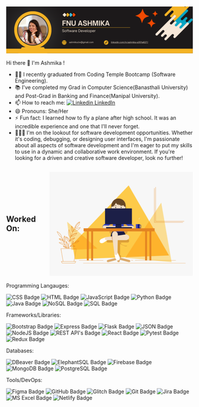 ![alt text](https://github.com/FnuAshmika/FnuAshmika/blob/main/Fnu%20Ashmika%20(1).png)

Hi there <span class="wave">👋</span> I'm Ashmika !
  
- 👩‍🎓 I recently graduated from Coding Temple Bootcamp (Software Engineering).
- 📚 I've completed my Grad in Computer Science(Banasthali University) and Post-Grad in Banking and Finance(Manipal University).
- 📫 How to reach me: [![Linkedin](https://i.stack.imgur.com/gVE0j.png) LinkedIn](https://www.linkedin.com/in/ashmika-a351a627/)
- 😄 Pronouns: She/Her
-  ⚡ Fun fact: I learned how to fly a plane after high school. It was an incredible experience and one that I'll never forget.
- 👩🏻‍💻 I'm on the lookout for software development opportunities. Whether it's coding, debugging, or designing user interfaces, I'm passionate about all aspects of software development and I'm eager to put my skills to use in a dynamic and collaborative work environment. If you're looking for a driven and creative software developer, look no further!

<h2 style="display: flex; justify-content: space-between; align-items: center;">Worked On: <img src="https://github.com/FnuAshmika/FnuAshmika/blob/main/coder.gif" alt="coder" style="width: 400px; height: 280px;"></h2>

Programming Langauges: 

![CSS Badge](https://img.shields.io/badge/CSS-1572B6?style=for-the-badge&logo=css3&logoColor=white) ![HTML Badge](https://img.shields.io/badge/HTML-E34F26?style=for-the-badge&logo=html5&logoColor=white) ![JavaScript Badge](https://img.shields.io/badge/JavaScript-F7DF1E?style=for-the-badge&logo=javascript&logoColor=black) ![Python Badge](https://img.shields.io/badge/Python-3776AB?style=for-the-badge&logo=python&logoColor=white) ![Java Badge](https://img.shields.io/badge/Java-007396?style=for-the-badge&logo=java&logoColor=white) ![NoSQL Badge](https://img.shields.io/badge/NoSQL-4DB33D?style=for-the-badge&logo=mongodb&logoColor=white) ![SQL Badge](https://img.shields.io/badge/SQL-4479A1?style=for-the-badge&logo=postgresql&logoColor=white)

Frameworks/Libraries:

![Bootstrap Badge](https://img.shields.io/badge/Bootstrap-blueviolet?style=for-the-badge&logo=bootstrap&logoColor=white) ![Express Badge](https://img.shields.io/badge/Express-green?style=for-the-badge&logo=express&logoColor=white) ![Flask Badge](https://img.shields.io/badge/Flask-orange?style=for-the-badge&logo=flask&logoColor=white) ![JSON Badge](https://img.shields.io/badge/JSON-File-blue?style=for-the-badge&logo=json&logoColor=white) ![NodeJS Badge](https://img.shields.io/badge/NodeJS-brightgreen?style=for-the-badge&logo=node.js&logoColor=white) ![REST API's Badge](https://img.shields.io/badge/REST%20APIs-purple?style=for-the-badge&logo=rest&logoColor=white) ![React Badge](https://img.shields.io/badge/React-blue?style=for-the-badge&logo=react&logoColor=white) ![Pytest Badge](https://img.shields.io/badge/Pytest-red?style=for-the-badge&logo=pytest&logoColor=white) ![Redux Badge](https://img.shields.io/badge/Redux-purple?style=for-the-badge&logo=redux&logoColor=white)

Databases: 

![DBeaver Badge](https://img.shields.io/badge/DBeaver-007ACC?style=for-the-badge&logo=dbeaver&logoColor=white) ![ElephantSQL Badge](https://img.shields.io/badge/ElephantSQL-2B5D8C?style=for-the-badge&logo=elephantsql&logoColor=white) ![Firebase Badge](https://img.shields.io/badge/Firebase-FFCA28?style=for-the-badge&logo=firebase&logoColor=white) ![MongoDB Badge](https://img.shields.io/badge/MongoDB-47A248?style=for-the-badge&logo=mongodb&logoColor=white) ![PostgreSQL Badge](https://img.shields.io/badge/PostgreSQL-336791?style=for-the-badge&logo=postgresql&logoColor=white)

Tools/DevOps: 

![Figma Badge](https://img.shields.io/badge/Figma-F24E1E?style=for-the-badge&logo=figma&logoColor=white) ![GitHub Badge](https://img.shields.io/badge/GitHub-181717?style=for-the-badge&logo=github&logoColor=white) ![Glitch Badge](https://img.shields.io/badge/Glitch-2800FF?style=for-the-badge&logo=glitch&logoColor=white) ![Git Badge](https://img.shields.io/badge/Git-F05032?style=for-the-badge&logo=git&logoColor=white) ![Jira Badge](https://img.shields.io/badge/Jira-0052CC?style=for-the-badge&logo=jira&logoColor=white) ![MS Excel Badge](https://img.shields.io/badge/Excel-217346?style=for-the-badge&logo=microsoft-excel&logoColor=white) ![Netlify Badge](https://img.shields.io/badge/Netlify-00C7B7?style=for-the-badge&logo=netlify&logoColor=white)




